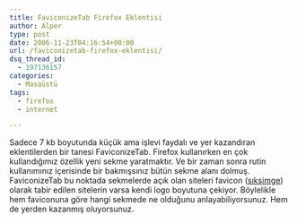 ```yaml
---
title: FaviconizeTab Firefox Eklentisi
author: Alper
type: post
date: 2006-11-23T04:16:54+00:00
url: /faviconizetab-firefox-eklentisi/
dsq_thread_id:
  - 197136157
categories:
  - Masaüstü
tags:
  - firefox
  - internet

---
```

Sadece 7 kb boyutunda küçük ama işlevi faydalı ve yer kazandıran eklentilerden bir tanesi FaviconizeTab. Firefox kullanırken en çok kullandığımız özellik yeni sekme yaratmaktır. Ve bir zaman sonra rutin kullanımınız içerisinde bir bakmışsınız bütün sekme alanı dolmuş. FaviconizeTab bu noktada sekmelerde açık olan siteleri favicon ([sıksimge][1]) olarak tabir edilen sitelerin varsa kendi logo boyutuna çekiyor. Böylelikle hem faviconuna göre hangi sekmede ne olduğunu anlayabiliyorsunuz. Hem de yerden kazanmış oluyorsunuz.

 [1]: https://pazarlamacekirgesi.blogspot.com/2006/11/favicon-nedir.html